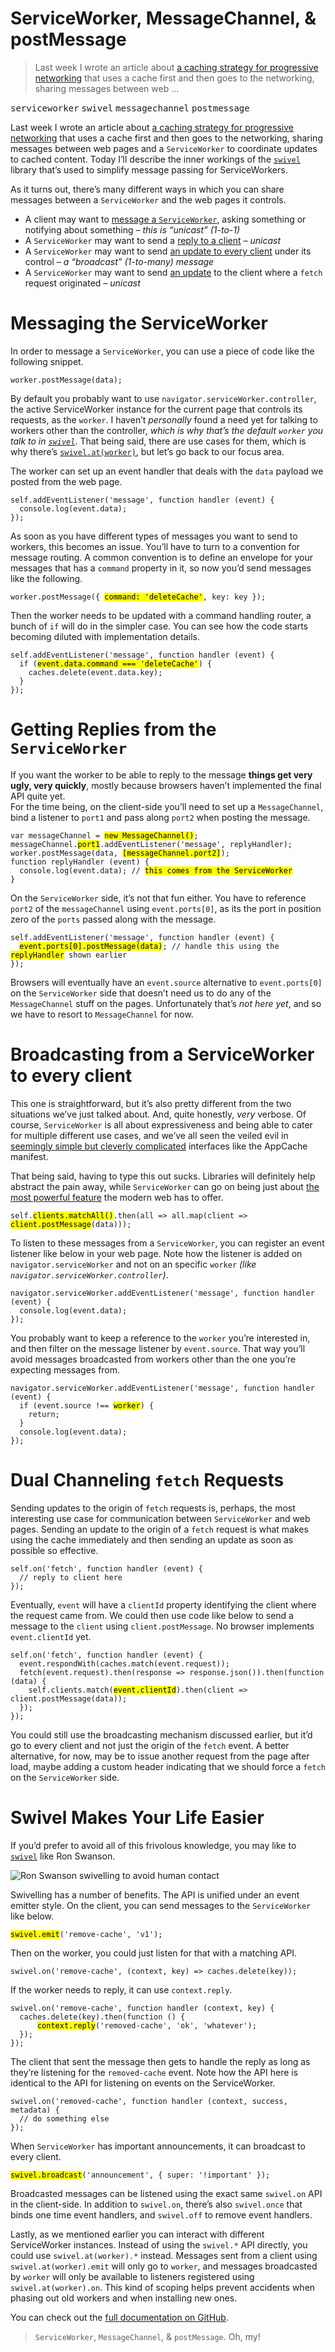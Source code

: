 <h1>ServiceWorker, MessageChannel, &amp; postMessage</h1>

<blockquote><p>Last week I wrote an article about <a href="https://ponyfoo.com/articles/progressive-networking-serviceworker" aria-label="ServiceWorker and Progressive Networking on Pony Foo">a caching strategy for progressive networking</a> that uses a cache first and then goes to the networking, sharing messages between web &#x2026;</p></blockquote>

<div><kbd>serviceworker</kbd> <kbd>swivel</kbd> <kbd>messagechannel</kbd> <kbd>postmessage</kbd></div>

<div><p>Last week I wrote an article about <a href="https://ponyfoo.com/articles/progressive-networking-serviceworker" aria-label="ServiceWorker and Progressive Networking on Pony Foo">a caching strategy for progressive networking</a> that uses a cache first and then goes to the networking, sharing messages between web pages and a <code class="md-code md-code-inline">ServiceWorker</code> to coordinate updates to cached content. Today I&#x2019;ll describe the inner workings of the <a href="https://github.com/bevacqua/swivel" target="_blank" aria-label="bevacqua/swivel on GitHub"><code class="md-code md-code-inline">swivel</code></a> library that&#x2019;s used to simplify message passing for ServiceWorkers.</p></div>

<div></div>

<div><p>As it turns out, there&#x2019;s many different ways in which you can share messages between a <code class="md-code md-code-inline">ServiceWorker</code> and the web pages it controls.</p> <ul> <li>A client may want to <a href="https://ponyfoo.com/#messaging-the-serviceworker">message a <code class="md-code md-code-inline">ServiceWorker</code></a>, asking something or notifying about something <em>&#x2013; this is &#x201C;unicast&#x201D; (1-to-1)</em></li> <li>A <code class="md-code md-code-inline">ServiceWorker</code> may want to send a <a href="https://ponyfoo.com/#getting-replies-from-the-serviceworker">reply to a client</a> <em>&#x2013; unicast</em></li> <li>A <code class="md-code md-code-inline">ServiceWorker</code> may want to send <a href="https://ponyfoo.com/#broadcasting-from-a-serviceworker-to-every-client">an update to every client</a> under its control <em>&#x2013; a &#x201C;broadcast&#x201D; (1-to-many) message</em></li> <li>A <code class="md-code md-code-inline">ServiceWorker</code> may want to send <a href="https://ponyfoo.com/#dual-channeling-fetch-requests">an update</a> to the client where a <code class="md-code md-code-inline">fetch</code> request originated <em>&#x2013; unicast</em></li> </ul></div>

<div><h1 id="messaging-the-serviceworker">Messaging the ServiceWorker</h1> <p>In order to message a <code class="md-code md-code-inline">ServiceWorker</code>, you can use a piece of code like the following snippet.</p> <pre class="md-code-block"><code class="md-code md-lang-javascript">worker.postMessage(data);
</code></pre> <p>By default you probably want to use <code class="md-code md-code-inline">navigator.serviceWorker.controller</code>, the active ServiceWorker instance for the current page that controls its requests, as the <code class="md-code md-code-inline">worker</code>. I haven&#x2019;t <em>personally</em> found a need yet for talking to workers other than the controller, <em>which is why that&#x2019;s the default <code class="md-code md-code-inline">worker</code> you talk to in <a href="https://github.com/bevacqua/swivel" target="_blank" aria-label="bevacqua/swivel on GitHub"><code class="md-code md-code-inline">swivel</code></a></em>. That being said, there are use cases for them, which is why there&#x2019;s <a href="https://github.com/bevacqua/swivel#swivelatworker" target="_blank" aria-label="swivel.at API documentation"><code class="md-code md-code-inline">swivel.at(worker)</code></a>, but let&#x2019;s go back to our focus area.</p> <p>The worker can set up an event handler that deals with the <code class="md-code md-code-inline">data</code> payload we posted from the web page.</p> <pre class="md-code-block"><code class="md-code md-lang-javascript">self.addEventListener(<span class="md-code-string">&apos;message&apos;</span>, <span class="md-code-function"><span class="md-code-keyword">function</span> <span class="md-code-title">handler</span> <span class="md-code-params">(event)</span> </span>{
  <span class="md-code-built_in">console</span>.log(event.data);
});
</code></pre> <p>As soon as you have different types of messages you want to send to workers, this becomes an issue. You&#x2019;ll have to turn to a convention for message routing. A common convention is to define an envelope for your messages that has a <code class="md-code md-code-inline">command</code> property in it, so now you&#x2019;d send messages like the following.</p> <pre class="md-code-block"><code class="md-code md-lang-javascript">worker.postMessage({ <mark class="md-mark md-code-mark">command: <span class="md-code-string">&apos;deleteCache&apos;</span></mark>, key: key });
</code></pre> <p>Then the worker needs to be updated with a command handling router, a bunch of <code class="md-code md-code-inline">if</code> will do in the simpler case. You can see how the code starts becoming diluted with implementation details.</p> <pre class="md-code-block"><code class="md-code md-lang-javascript">self.addEventListener(<span class="md-code-string">&apos;message&apos;</span>, <span class="md-code-function"><span class="md-code-keyword">function</span> <span class="md-code-title">handler</span> <span class="md-code-params">(event)</span> </span>{
  <span class="md-code-keyword">if</span> (<mark class="md-mark md-code-mark">event.data.command === <span class="md-code-string">&apos;deleteCache&apos;</span></mark>) {
    caches.delete(event.data.key);
  }
});
</code></pre> <h1 id="getting-replies-from-the-serviceworker">Getting Replies from the <code class="md-code md-code-inline">ServiceWorker</code></h1> <p>If you want the worker to be able to reply to the message <strong>things get very ugly, very quickly</strong>, mostly because browsers haven&#x2019;t implemented the final API quite yet.<br> For the time being, on the client-side you&#x2019;ll need to set up a <code class="md-code md-code-inline">MessageChannel</code>, bind a listener to <code class="md-code md-code-inline">port1</code> and pass along <code class="md-code md-code-inline">port2</code> when posting the message.</p> <pre class="md-code-block"><code class="md-code md-lang-javascript"><span class="md-code-keyword">var</span> messageChannel = <mark class="md-mark md-code-mark">new MessageChannel()</mark>;
messageChannel.<mark class="md-mark md-code-mark">port1</mark>.addEventListener(<span class="md-code-string">&apos;message&apos;</span>, replyHandler);
worker.postMessage(data, <mark class="md-mark md-code-mark">[messageChannel.port2]</mark>);
<span class="md-code-function"><span class="md-code-keyword">function</span> <span class="md-code-title">replyHandler</span> <span class="md-code-params">(event)</span> </span>{
  <span class="md-code-built_in">console</span>.log(event.data); <span class="md-code-comment">// <mark class="md-mark md-code-mark">this comes from the ServiceWorker</mark></span>
}
</code></pre> <p>On the <code class="md-code md-code-inline">ServiceWorker</code> side, it&#x2019;s not that fun either. You have to reference <code class="md-code md-code-inline">port2</code> of the <code class="md-code md-code-inline">messageChannel</code> using <code class="md-code md-code-inline">event.ports[0]</code>, as its the port in position zero of the <code class="md-code md-code-inline">ports</code> passed along with the message.</p> <pre class="md-code-block"><code class="md-code md-lang-javascript">self.addEventListener(<span class="md-code-string">&apos;message&apos;</span>, <span class="md-code-function"><span class="md-code-keyword">function</span> <span class="md-code-title">handler</span> <span class="md-code-params">(event)</span> </span>{
  <mark class="md-mark md-code-mark">event.ports[<span class="md-code-number">0</span>].postMessage(data)</mark>; <span class="md-code-comment">// handle this using the <mark class="md-mark md-code-mark">replyHandler</mark> shown earlier</span>
});
</code></pre> <p>Browsers will eventually have an <code class="md-code md-code-inline">event.source</code> alternative to <code class="md-code md-code-inline">event.ports[0]</code> on the <code class="md-code md-code-inline">ServiceWorker</code> side that doesn&#x2019;t need us to do any of the <code class="md-code md-code-inline">MessageChannel</code> stuff on the pages. Unfortunately that&#x2019;s <em>not here yet</em>, and so we have to resort to <code class="md-code md-code-inline">MessageChannel</code> for now.</p> <h1 id="broadcasting-from-a-serviceworker-to-every-client">Broadcasting from a ServiceWorker to every client</h1> <p>This one is straightforward, but it&#x2019;s also pretty different from the two situations we&#x2019;ve just talked about. And, quite honestly, <em>very</em> verbose. Of course, <code class="md-code md-code-inline">ServiceWorker</code> is all about expressiveness and being able to cater for multiple different use cases, and we&#x2019;ve all seen the veiled evil in <a href="http://alistapart.com/article/application-cache-is-a-douchebag" target="_blank" aria-label="Application Cache is a Douchebag">seemingly simple but cleverly complicated</a> interfaces like the AppCache manifest.</p> <p>That being said, having to type this out sucks. Libraries will definitely help abstract the pain away, while <code class="md-code md-code-inline">ServiceWorker</code> can go on being just about <a href="https://ponyfoo.com/articles/serviceworker-revolution" aria-label="ServiceWorker: Revolution of the Web Platform on Pony Foo">the most powerful feature</a> the modern web has to offer.</p> <pre class="md-code-block"><code class="md-code md-lang-javascript">self.<mark class="md-mark md-code-mark">clients.matchAll()</mark>.then(all =&gt; all.map(client =&gt; <mark class="md-mark md-code-mark">client.postMessage</mark>(data)));
</code></pre> <p>To listen to these messages from a <code class="md-code md-code-inline">ServiceWorker</code>, you can register an event listener like below in your web page. Note how the listener is added on <code class="md-code md-code-inline">navigator.serviceWorker</code> and not on an specific <code class="md-code md-code-inline">worker</code> <em>(like <code class="md-code md-code-inline">navigator.serviceWorker.controller</code>)</em>.</p> <pre class="md-code-block"><code class="md-code md-lang-javascript">navigator.serviceWorker.addEventListener(<span class="md-code-string">&apos;message&apos;</span>, <span class="md-code-function"><span class="md-code-keyword">function</span> <span class="md-code-title">handler</span> <span class="md-code-params">(event)</span> </span>{
  <span class="md-code-built_in">console</span>.log(event.data);
});
</code></pre> <p>You probably want to keep a reference to the <code class="md-code md-code-inline">worker</code> you&#x2019;re interested in, and then filter on the message listener by <code class="md-code md-code-inline">event.source</code>. That way you&#x2019;ll avoid messages broadcasted from workers other than the one you&#x2019;re expecting messages from.</p> <pre class="md-code-block"><code class="md-code md-lang-javascript">navigator.serviceWorker.addEventListener(<span class="md-code-string">&apos;message&apos;</span>, <span class="md-code-function"><span class="md-code-keyword">function</span> <span class="md-code-title">handler</span> <span class="md-code-params">(event)</span> </span>{
  <span class="md-code-keyword">if</span> (event.source !== <mark class="md-mark md-code-mark">worker</mark>) {
    <span class="md-code-keyword">return</span>;
  }
  <span class="md-code-built_in">console</span>.log(event.data);
});
</code></pre> <h1 id="dual-channeling-fetch-requests">Dual Channeling <code class="md-code md-code-inline">fetch</code> Requests</h1> <p>Sending updates to the origin of <code class="md-code md-code-inline">fetch</code> requests is, perhaps, the most interesting use case for communication between <code class="md-code md-code-inline">ServiceWorker</code> and web pages. Sending an update to the origin of a <code class="md-code md-code-inline">fetch</code> request is what makes using the cache immediately and then sending an update as soon as possible so effective.</p> <pre class="md-code-block"><code class="md-code md-lang-javascript">self.on(<span class="md-code-string">&apos;fetch&apos;</span>, <span class="md-code-function"><span class="md-code-keyword">function</span> <span class="md-code-title">handler</span> <span class="md-code-params">(event)</span> </span>{
  <span class="md-code-comment">// reply to client here</span>
});
</code></pre> <p>Eventually, <code class="md-code md-code-inline">event</code> will have a <code class="md-code md-code-inline">clientId</code> property identifying the client where the request came from. We could then use code like below to send a message to the <code class="md-code md-code-inline">client</code> using <code class="md-code md-code-inline">client.postMessage</code>. No browser implements <code class="md-code md-code-inline">event.clientId</code> yet.</p> <pre class="md-code-block"><code class="md-code md-lang-javascript">self.on(<span class="md-code-string">&apos;fetch&apos;</span>, <span class="md-code-function"><span class="md-code-keyword">function</span> <span class="md-code-title">handler</span> <span class="md-code-params">(event)</span> </span>{
  event.respondWith(caches.match(event.request));
  fetch(event.request).then(response =&gt; response.json()).then(<span class="md-code-function"><span class="md-code-keyword">function</span> <span class="md-code-params">(data)</span> </span>{
    self.clients.match(<mark class="md-mark md-code-mark">event.clientId</mark>).then(client =&gt; client.postMessage(data));
  });
});
</code></pre> <p>You could still use the broadcasting mechanism discussed earlier, but it&#x2019;d go to every client and not just the origin of the <code class="md-code md-code-inline">fetch</code> event. A better alternative, for now, may be to issue another request from the page after load, maybe adding a custom header indicating that we should force a <code class="md-code md-code-inline">fetch</code> on the <code class="md-code md-code-inline">ServiceWorker</code> side.</p> <h1 id="swivel-makes-your-life-easier">Swivel Makes Your Life Easier</h1> <p>If you&#x2019;d prefer to avoid all of this frivolous knowledge, you may like to <a href="https://github.com/bevacqua/swivel" target="_blank" aria-label="bevacqua/swivel on GitHub"><code class="md-code md-code-inline">swivel</code></a> like Ron Swanson.</p> <p><img alt="Ron Swanson swivelling to avoid human contact" class="" src="https://i.imgur.com/Svqju4J.gif"></p> <p>Swivelling has a number of benefits. The API is unified under an event emitter style. On the client, you can send messages to the <code class="md-code md-code-inline">ServiceWorker</code> like below.</p> <pre class="md-code-block"><code class="md-code md-lang-javascript"><mark class="md-mark md-code-mark">swivel.emit</mark>(<span class="md-code-string">&apos;remove-cache&apos;</span>, <span class="md-code-string">&apos;v1&apos;</span>);
</code></pre> <p>Then on the worker, you could just listen for that with a matching API.</p> <pre class="md-code-block"><code class="md-code md-lang-javascript">swivel.on(<span class="md-code-string">&apos;remove-cache&apos;</span>, (context, key) =&gt; caches.delete(key));
</code></pre> <p>If the worker needs to reply, it can use <code class="md-code md-code-inline">context.reply</code>.</p> <pre class="md-code-block"><code class="md-code md-lang-javascript">swivel.on(<span class="md-code-string">&apos;remove-cache&apos;</span>, <span class="md-code-function"><span class="md-code-keyword">function</span> <span class="md-code-title">handler</span> <span class="md-code-params">(context, key)</span> </span>{
  caches.delete(key).then(<span class="md-code-function"><span class="md-code-keyword">function</span> <span class="md-code-params">()</span> </span>{
      <mark class="md-mark md-code-mark">context.reply</mark>(<span class="md-code-string">&apos;removed-cache&apos;</span>, <span class="md-code-string">&apos;ok&apos;</span>, <span class="md-code-string">&apos;whatever&apos;</span>);
  });
});
</code></pre> <p>The client that sent the message then gets to handle the reply as long as they&#x2019;re listening for the <code class="md-code md-code-inline">removed-cache</code> event. Note how the API here is identical to the API for listening on events on the ServiceWorker.</p> <pre class="md-code-block"><code class="md-code md-lang-javascript">swivel.on(<span class="md-code-string">&apos;removed-cache&apos;</span>, <span class="md-code-function"><span class="md-code-keyword">function</span> <span class="md-code-title">handler</span> <span class="md-code-params">(context, success, metadata)</span> </span>{
  <span class="md-code-comment">// do something else</span>
});
</code></pre> <p>When <code class="md-code md-code-inline">ServiceWorker</code> has important announcements, it can broadcast to every client.</p> <pre class="md-code-block"><code class="md-code md-lang-javascript"><mark class="md-mark md-code-mark">swivel.broadcast</mark>(<span class="md-code-string">&apos;announcement&apos;</span>, { super: <span class="md-code-string">&apos;!important&apos;</span> });
</code></pre> <p>Broadcasted messages can be listened using the exact same <code class="md-code md-code-inline">swivel.on</code> API in the client-side. In addition to <code class="md-code md-code-inline">swivel.on</code>, there&#x2019;s also <code class="md-code md-code-inline">swivel.once</code> that binds one time event handlers, and <code class="md-code md-code-inline">swivel.off</code> to remove event handlers.</p> <p>Lastly, as we mentioned earlier you can interact with different ServiceWorker instances. Instead of using the <code class="md-code md-code-inline">swivel.*</code> API directly, you could use <code class="md-code md-code-inline">swivel.at(worker).*</code> instead. Messages sent from a client using <code class="md-code md-code-inline">swivel.at(worker).emit</code> will only go to <code class="md-code md-code-inline">worker</code>, and messages broadcasted by <code class="md-code md-code-inline">worker</code> will only be available to listeners registered using <code class="md-code md-code-inline">swivel.at(worker).on</code>. This kind of scoping helps prevent accidents when phasing out old workers and when installing new ones.</p> <p>You can check out the <a href="https://github.com/bevacqua/swivel" target="_blank" aria-label="bevacqua/swivel on GitHub">full documentation on GitHub</a>.</p> <blockquote> <p><code class="md-code md-code-inline">ServiceWorker</code>, <code class="md-code md-code-inline">MessageChannel</code>, &amp; <code class="md-code md-code-inline">postMessage</code>. Oh, my!</p> </blockquote></div>
